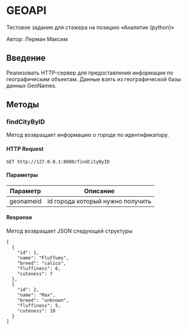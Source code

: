 # GEOAPI 
Тестовое задание для стажера на позицию «Аналитик (python)»

Автор: Лерман Максим

## Введение
Реализовать HTTP-сервер для предоставления информации по географическим объектам.
Данные взять из географической базы данных GeoNames.

## Методы
### findCityByID
Метод возвращает информацию о городе по идентификатору.

#### HTTP Request
```
GET http://127.0.0.1:8000/findCityByID
```
#### Параметры
| Параметр | Описание | 
|----------------|----------------|
| geonameid | id города который нужно получить |

#### Response
Метод возвращает JSON следующей структуры
```
[
  {
    "id": 1,
    "name": "Fluffums",
    "breed": "calico",
    "fluffiness": 6,
    "cuteness": 7
  },
  {
    "id": 2,
    "name": "Max",
    "breed": "unknown",
    "fluffiness": 5,
    "cuteness": 10
  }
]
```

